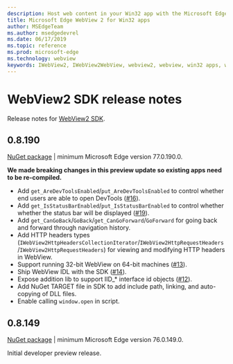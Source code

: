 ```yaml
---
description: Host web content in your Win32 app with the Microsoft Edge WebView 2 control
title: Microsoft Edge WebView 2 for Win32 apps
author: MSEdgeTeam
ms.author: msedgedevrel
ms.date: 06/17/2019
ms.topic: reference
ms.prod: microsoft-edge
ms.technology: webview
keywords: IWebView2, IWebView2WebView, webview2, webview, win32 apps, win32, edge
---
```


# WebView2 SDK release notes

Release notes for [WebView2 SDK](https://www.nuget.org/packages/Microsoft.Web.WebView2/).

## 0.8.190

[NuGet package](https://www.nuget.org/packages/Microsoft.Web.WebView2/0.8.190) | minimum Microsoft Edge version 77.0.190.0.

**We made breaking changes in this preview update so existing apps need to be re-compiled.**

- Add `get_AreDevToolsEnabled`/`put_AreDevToolsEnabled` to control whether end users are able to open DevTools ([#16](https://github.com/MicrosoftEdge/WebViewFeedback/issues/16)).
- Add `get_IsStatusBarEnabled`/`put_IsStatusBarEnabled` to control whether whether the status bar will be displayed ([#19](https://github.com/MicrosoftEdge/WebViewFeedback/issues/19)).
- Add `get_CanGoBack`/`GoBack`/`get_CanGoForward`/`GoForward` for going back and forward through navigation history.
- Add HTTP headers types (`IWebView2HttpHeadersCollectionIterator`/`IWebView2HttpRequestHeaders`/`IWebView2HttpRequestHeaders`) for viewing and modifying HTTP headers in WebView.
- Support running 32-bit WebView on 64-bit machines ([#13](https://github.com/MicrosoftEdge/WebViewFeedback/issues/13)).
- Ship WebView IDL with the SDK ([#14](https://github.com/MicrosoftEdge/WebViewFeedback/issues/14)).
- Expose addition lib to support IID_* interface id objects ([#12](https://github.com/MicrosoftEdge/WebViewFeedback/issues/12)).
- Add NuGet TARGET file in SDK to add include path, linking, and auto-copying of DLL files.
- Enable calling `window.open` in script.

## 0.8.149

[NuGet package](https://www.nuget.org/packages/Microsoft.Web.WebView2/0.8.149) | minimum Microsoft Edge version 76.0.149.0.

Initial developer preview release.
